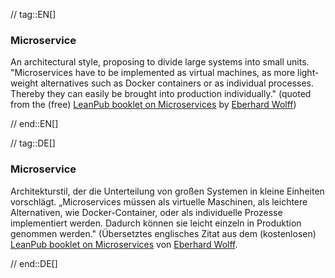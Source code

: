 // tag::EN[]
### Microservice

An architectural style, proposing to divide large systems into small units.
"Microservices have to be implemented as virtual machines, as more light-weight alternatives such as Docker containers or as individual processes. Thereby they can easily be brought into production individually." (quoted from the (free) [LeanPub booklet on Microservices](https://leanpub.com/microservices-primer) by [Eberhard Wolff](http://microservices-book.com))

// end::EN[]

// tag::DE[]
### Microservice

Architekturstil, der die Unterteilung von großen Systemen in kleine
Einheiten vorschlägt. „Microservices müssen als virtuelle Maschinen,
als leichtere Alternativen, wie Docker-Container, oder als
individuelle Prozesse implementiert werden. Dadurch können sie leicht
einzeln in Produktion genommen werden." (Übersetztes englisches Zitat
aus dem (kostenlosen) [LeanPub booklet on
Microservices](https://leanpub.com/microservices-primer)
von [Eberhard
Wolff](http://microservices-book.com/).



// end::DE[]

